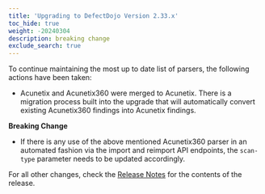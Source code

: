 ```yaml
---
title: 'Upgrading to DefectDojo Version 2.33.x'
toc_hide: true
weight: -20240304
description: breaking change
exclude_search: true
---
```

To continue maintaining the most up to date list of parsers, the following actions have been taken:

- Acunetix and Acunetix360 were merged to Acunetix. There is a migration process built into the upgrade that will automatically convert existing Acunetix360 findings into Acunetix findings.

**Breaking Change**

 - If there is any use of the above mentioned Acunetix360 parser in an automated fashion via the import and reimport API endpoints, the `scan-type` parameter needs to be updated accordingly.

For all other changes, check the [Release Notes](https://github.com/DefectDojo/django-DefectDojo/releases/tag/2.33.0) for the contents of the release.
